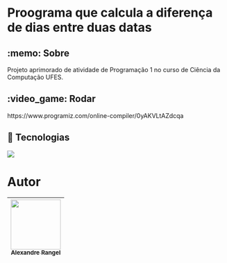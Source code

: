 <h1>Proograma que calcula a diferença de dias entre duas datas</h1>

<h2> :memo: Sobre</h2>
<p>Projeto aprimorado de atividade de Programação 1 no curso de Ciência da Computação UFES.</p>

<h2> :video_game: Rodar</h2>
<p>https://www.programiz.com/online-compiler/0yAKVLtAZdcqa</p>

## :rocket: Tecnologias
<div>
 <img src="https://img.shields.io/badge/C-00599C?style=for-the-badge&logo=c&logoColor=white">
</div>

# Autor

| [<img loading="lazy" src="https://avatars.githubusercontent.com/u/161789533?v=4" width=115><br><sub>Alexandre Rangel</sub>](https://github.com/aleerangel) |
| :---: | 
